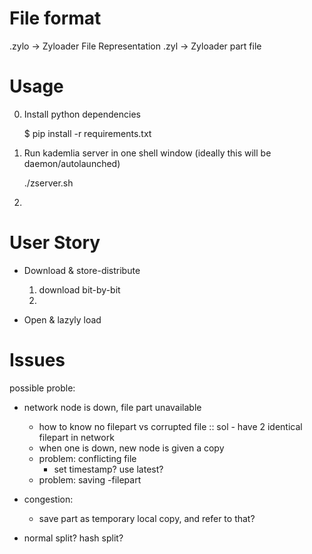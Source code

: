 # File format
.zylo -> Zyloader File Representation
.zyl -> Zyloader part file

# Usage

0. Install python dependencies

    $ pip install -r requirements.txt

1. Run kademlia server in one shell window (ideally this will be daemon/autolaunched)

    ./zserver.sh

2. 


# User Story
+ Download & store-distribute

    1) download bit-by-bit
    2) 

+ Open & lazyly load




# Issues

possible proble:
- network node is down, file part unavailable
	- how to know no filepart vs corrupted file
:: sol - have 2 identical filepart in network
	- when one is down, new node is given a copy
	- problem: conflicting file
		- set timestamp? use latest?
	- problem: saving
		-filepart 

- congestion:
	- save part as temporary local copy, and refer to that?


- normal split? hash split?


